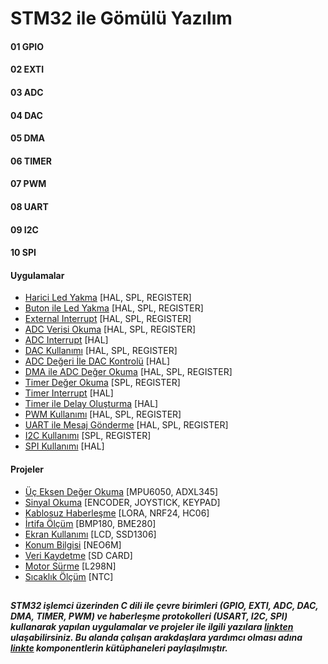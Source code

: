 # STM32 ile Gömülü Yazılım

#### 01 GPIO 
#### 02 EXTI
#### 03 ADC 
#### 04 DAC 
#### 05 DMA
#### 06 TIMER
#### 07 PWM
#### 08 UART  
#### 09 I2C
#### 10 SPI

#### Uygulamalar
  - [Harici Led Yakma](https://github.com/cengizhantopcu53/stm32_ile_gomulu_yazilim/tree/main/Harici%20Led%20Yakma) [HAL, SPL, REGISTER]
  - [Buton ile Led Yakma](https://github.com/cengizhantopcu53/stm32_ile_gomulu_yazilim/tree/main/Buton%20ile%20Led%20Yakma) [HAL, SPL, REGISTER]
  - [External Interrupt](https://github.com/cengizhantopcu53/stm32_ile_gomulu_yazilim/tree/main/External%20Interrupt) [HAL, SPL, REGISTER]
  - [ADC Verisi Okuma](https://github.com/cengizhantopcu53/stm32_ile_gomulu_yazilim/tree/main/ADC%20Verisi%20Okuma) [HAL, SPL, REGISTER]
  - [ADC Interrupt](https://github.com/cengizhantopcu53/stm32_ile_gomulu_yazilim/tree/main/ADC%20Interrupt) [HAL]
  - [DAC Kullanımı](https://github.com/cengizhantopcu53/stm32_ile_gomulu_yazilim/tree/main/DAC%20Kullanımı) [HAL, SPL, REGISTER]
  - [ADC Değeri İle DAC Kontrolü](https://github.com/cengizhantopcu53/stm32_ile_gomulu_yazilim/tree/main/ADC%20Değeri%20İle%20DAC%20Kontrolü) [HAL]
  - [DMA ile ADC Değer Okuma](https://github.com/cengizhantopcu53/stm32_ile_gomulu_yazilim/tree/main/DMA%20ile%20ADC%20Değer%20Okuma) [HAL, SPL, REGISTER]
  - [Timer Değer Okuma](https://github.com/cengizhantopcu53/stm32_ile_gomulu_yazilim/tree/main/Timer%20Değer%20Okuma) [SPL, REGISTER]
  - [Timer Interrupt](https://github.com/cengizhantopcu53/stm32_ile_gomulu_yazilim/tree/main/Timer%20Interrupt) [HAL]
  - [Timer ile Delay Oluşturma](https://github.com/cengizhantopcu53/stm32_ile_gomulu_yazilim/tree/main/Timer%20ile%20Delay%20Oluşturma) [HAL]
  - [PWM Kullanımı](https://github.com/cengizhantopcu53/stm32_ile_gomulu_yazilim/tree/main/PWM%20Kullanımı) [HAL, SPL, REGISTER]
  - [UART ile Mesaj Gönderme](https://github.com/cengizhantopcu53/stm32_ile_gomulu_yazilim/tree/main/UART%20ile%20Mesaj%20Gönderme) [HAL, SPL, REGISTER]
  - [I2C Kullanımı](https://github.com/cengizhantopcu53/stm32_ile_gomulu_yazilim/tree/main/I2C%20Kullanımı) [SPL, REGISTER]
  - [SPI Kullanımı](https://github.com/cengizhantopcu53/stm32_ile_gomulu_yazilim/tree/main/SPI%20Kullanımı) [HAL]
  
#### Projeler
  - [Üç Eksen Değer Okuma](https://github.com/cengizhantopcu53/stm32_ile_gomulu_yazilim/tree/main/%C3%9C%C3%A7%20Eksen%20De%C4%9Fer%20Okuma) [MPU6050, ADXL345]
  - [Sinyal Okuma](https://github.com/cengizhantopcu53/stm32_ile_gomulu_yazilim/tree/main/Sinyal%20Okuma) [ENCODER, JOYSTICK, KEYPAD]
  - [Kablosuz Haberleşme](https://github.com/cengizhantopcu53/stm32_ile_gomulu_yazilim/tree/main/Kablosuz%20Haberlesme) [LORA, NRF24, HC06]
  - [İrtifa Ölçüm](https://github.com/cengizhantopcu53/stm32_ile_gomulu_yazilim/tree/main/%C4%B0rtifa%20%C3%96l%C3%A7%C3%BCm) [BMP180, BME280]
  - [Ekran Kullanımı](https://github.com/cengizhantopcu53/stm32_ile_gomulu_yazilim/tree/main/Ekran%20Kullan%C4%B1m%C4%B1) [LCD, SSD1306]
  - [Konum Bilgisi](https://github.com/cengizhantopcu53/stm32_ile_gomulu_yazilim/tree/main/Konum%20Bilgisi) [NEO6M]
  - [Veri Kaydetme](https://github.com/cengizhantopcu53/stm32_ile_gomulu_yazilim/tree/main/Veri%20Kaydetme) [SD CARD]
  - [Motor Sürme](https://github.com/cengizhantopcu53/stm32_ile_gomulu_yazilim/tree/main/Motor%20Sürme) [L298N]
  - [Sıcaklık Ölçüm](https://github.com/cengizhantopcu53/stm32_ile_gomulu_yazilim/tree/main/Sıcaklık%20Ölçüm) [NTC]

##
***STM32 işlemci üzerinden C dili ile çevre birimleri (GPIO, EXTI, ADC, DAC, DMA, TIMER, PWM) ve haberleşme protokolleri (USART, I2C, SPI) kullanarak yapılan uygulamalar ve projeler ile ilgili yazılara [linkten](https://github.com/cengizhantopcu53/stm32_ile_gomulu_yazilim/blob/main/stm32_ile_gomulu_yazilim.pdf) ulaşabilirsiniz. Bu alanda çalışan arakdaşlara yardımcı olması adına [linkte](https://github.com/atalayroket/atalay_gomuluyazilim) komponentlerin kütüphaneleri paylaşılmıştır.***
##

